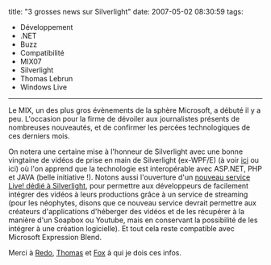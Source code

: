 title: "3 grosses news sur Silverlight"
date: 2007-05-02 08:30:59
tags:
  - Développement
  - .NET
  - Buzz
  - Compatibilité
  - MIX07
  - Silverlight
  - Thomas Lebrun
  - Windows Live
---

Le MIX, un des plus gros évènements de la sphère Microsoft, a débuté il y a peu. L'occasion pour la firme de dévoiler aux journalistes présents de nombreuses nouveautés, et de confirmer les percées technologiques de ces derniers mois.

<!-- more -->

On notera une certaine mise à l'honneur de Silverlight avec une bonne vingtaine de vidéos de prise en main de Silverlight (ex-WPF/E) (à voir [ici](//msdn.microsoft.com/en-us/silverlight/bb187401.aspx) ou ici) où l'on apprend que la technologie est interopérable avec ASP.NET, PHP et JAVA (belle initiative&nbsp;!). Notons aussi l'ouverture d'un [nouveau service Live! dédié à Silverlight](https://login.live.com/login.srf?wa=wsignin1.0&amp;rpsnv=12&amp;ct=1414112705&amp;rver=6.4.6456.0&amp;wp=MBI_SSL_SHARED&amp;wreply=https:%2F%2Fmail.live.com%2Fdefault.aspx%3Fshowunauth%3D1%26rru%3Dinbox&amp;lc=1033&amp;id=64855&amp;mkt=en-US&amp;cbcxt=mai), pour permettre aux développeurs de facilement intégrer des vidéos à leurs productions grâce à un service de streaming (pour les néophytes, disons que ce nouveau service devrait permettre aux créateurs d'applications d'héberger des vidéos et de les récupérer à la manière d'un Soapbox ou Youtube, mais en conservant la possibilité de les intégrer à une création logicielle). Et tout cela reste compatible avec Microsoft Expression Blend.

Merci à [Redo](//blogs.developpeur.org/redo/archive/2007/05/01/mix-07-d-marrez-avec-silverlight-1-1-d-mos-du-keynote.aspx), [Thomas](//blogs.developpeur.org/tom/archive/2007/04/30/wpf-mix-07-d-velopper-vos-applications-silverlight-en-utilisant-du-code-manag.aspx) et [Fox](//blogs.developpeur.org/fox/archive/2007/05/01/microsoft-asp-net-futures.aspx) à qui je dois ces infos.